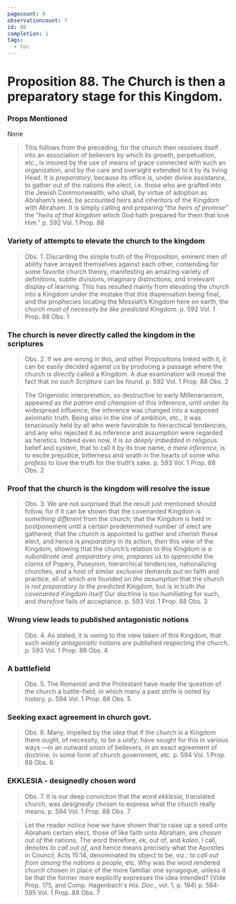 ```yaml
---
pagecount: 4
observationcount: 7
id: 88
completion: 1
tags:
  - toc
---
```

# Proposition 88. The Church is then a preparatory stage for this Kingdom.

### Props Mentioned
None

> This follows from the preceding, for the church then resolves itself into an association of believers by which its growth, perpetuation, etc., is insured by the use of means of grace connected with such an organization, and by the care and oversight extended to it by its living Head. It is *preparatory*, because its office is, under divine assistance, to gather out of the nations the elect, i.e. those who are grafted into the Jewish Commonwealth, who shall, by virtue of adoption as Abraham’s seed, be accounted heirs and inheritors of the Kingdom with Abraham. It is simply calling and preparing “*the heirs of promise*” the “*heirs of that kingdom* which God hath prepared for them that love Him.”
>p. 592 Vol. 1 Prop. 88
### Variety of attempts to elevate the church to the kingdom
>Obs. 1. Discarding the simple truth of the Proposition, eminent men of ability have arrayed themselves against each other, contending for some favorite church theory, manifesting an amazing variety of definitions, subtle divisions, imaginary distinctions, and irrelevant display of learning. This has resulted mainly from elevating the church into a Kingdom under the mistake that this dispensation being final, and the prophecies locating the Messiah’s Kingdom here on earth, the church *must of necessity be like predicted Kingdom*.
>p. 592 Vol. 1 Prop. 88 Obs. 1
### The church is never directly called the kingdom in the scriptures
>Obs. 2. If we are wrong in this, and other Propositions linked with it, it can be easily decided against us by producing a passage where the church is *directly* called a Kingdom. A due examination will reveal the fact that *no such Scripture* can be found.
>p. 592 Vol. 1 Prop. 88 Obs. 2

>The Origenistic interpretation, so destructive to early Millenarianism, appeared as *the patron and champion* of this inference, until under its widespread influence, the inference was changed into a supposed axiomatic truth. Being also in the line of ambition, etc., it was tenaciously held by all who were favorable to hierarchical tendencies, and any who rejected it as inference and assumption were regarded as heretics. Indeed even now, it is *so deeply imbedded* in religious belief and system, that to call it by its true name, *a mere inference*, is to excite prejudice, bitterness and wrath in the hearts of some who *profess* to love the truth for the truth’s sake.
>p. 593 Vol. 1 Prop. 88 Obs. 2
### Proof that the church is the kingdom will resolve the issue
>Obs. 3. We are not surprised that the result just mentioned should follow, for if it can be shown that the covenanted Kingdom is *something different* from the church; that the Kingdom is held in postponement until a certain predetermined number of elect are gathered; that the church is appointed to gather and cherish these elect, and hence is *preparatory* in its action, *then* this view of the Kingdom, showing that the church’s relation to this Kingdom is *a subordinate and. preparatory one, prepares us to appreciate* the claims of Popery, Puseyism, hierarchical tendencies, nationalizing churches, and a host of similar *exclusive* demands put on faith and practice, all of which are founded on *the assumption* that the church is *not preparatory to the predicted* Kingdom, but is in truth *the covenanted Kingdom itself* Our doctrine is *too humiliating* for such, and *therefore* fails of acceptance.
>p. 593 Vol. 1 Prop. 88 Obs. 3
### Wrong view leads to published antagonistic notions
>Obs. 4. As stated, it is owing to the view taken of this Kingdom, that such *widely antagonistic* notions are published respecting the church.
>p. 593 Vol. 1 Prop. 88 Obs. 4
### A battlefield
>Obs. 5. The Romanist and the Protestant have made the question of the church a battle-field, in which many a past strife is noted by history.
>p. 594 Vol. 1 Prop. 88 Obs. 5 
### Seeking exact agreement in church govt.
>Obs. 6. Many, impelled by the idea that if the church is a Kingdom there ought, of necessity, to be a *unity*, have sought for this in various ways —in an outward union of believers, in an exact agreement of doctrine, in some form of church government, etc.
>p. 594 Vol. 1 Prop. 88 Obs. 6
### EKKLESIA - designedly chosen word
>Obs. 7. It is our deep conviction that the word *ekklesia*, translated church, was *designedly* chosen to express what the church really means.
>p. 594 Vol. 1 Prop. 88 Obs. 7

>Let the reader notice how we have shown that to raise up a seed unto Abraham certain elect, those of like faith unto Abraham, are *chosen out of* the nations. The word therefore, *ek*, out of, and *kaleo*, I call, denotes *to call out of*, and hence means precisely what the Apostles in Council, Acts 15:14, denominated its object to be, viz.: *to call out from among the nations a people*, etc. Why was the word rendered church chosen in place of the more familiar one synagogue, unless it be that the former more explicitly expresses the idea intended? (Vide Prop. 175, and Comp. Hagenbach's *His. Doc.*, vol. 1, p. 194)
>p. 594-595 Vol. 1 Prop. 88 Obs. 7